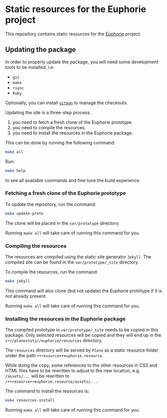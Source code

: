 # Static resources for the Euphorie project

This repository contains static resources for the [Euphorie](https://github.com/euphorie/Euphorie) project.

## Updating the package

In order to properly update the package, you will need some development tools to be installed, i.e:

- `git`
- `make`
- `rsync`
- `Ruby`

Optionally, you can install [`gitman`](https://gitman.readthedocs.io/en/latest/) to manage the checkouts.

Updating the site is a three-step process.

1. you need to fetch a fresh clone of the Euphorie prototype.
2. you need to compile the resources.
3. you need to install the resources in the Euphorie package.

This can be done by running the following command:

```bash
make all
```

Run:

```bash
make help
```

to see all available commands and fine tune the build experience.

### Fetching a fresh clone of the Euphorie prototype

To update the repository, run the command:

```bash
make update-proto
```

The clone will be placed in the `var/prototype` directory.

Running `make all` will take care of running this command for you.

### Compiling the resources

The resources are compiled using the static site generator `Jekyll`. The compiled site can be found in the `var/prototype/_site` directory.

To compile the resources, run the command:

```bash
make jekyll
```

This command will also clone (but not update) the Euphorie prototype if it is not already present.

Running `make all` will take care of running this command for you.

### Installing the resources in the Euphorie package

The compiled prototype in `var/prototype/_site` needs to be copied in this package. Only selected resources will be copied and they will end up in the `src/plonestatic/euphorie/resources` directory.

The `resources` directory will be served by `Plone` as a static resource folder under the path `++resource++euphorie.resource`.

While doing the copy, some references to the other resources in CSS and HTML files have to be rewritten to adjust to the new location, e.g. `/assets/...` will be rewritten to `/++resource++euphorie.resource/assets/...`.

The command to install the resources is:

```bash
make resources-install
```

Running `make all` will take care of running this command for you.
